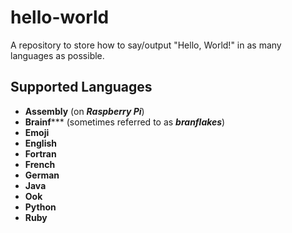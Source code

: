 # hello-world
A repository to store how to say/output "Hello, World!" in as many languages as possible.

## Supported Languages
* **Assembly** (on _**Raspberry Pi**_)
* **Brainf***** (sometimes referred to as _**branflakes**_)
* **Emoji**
* **English**
* **Fortran**
* **French**
* **German**
* **Java**
* **Ook**
* **Python**
* **Ruby**
